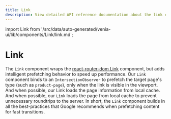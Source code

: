 ```yaml
---
title: Link
description: View detailed API reference documentation about the link component in the Venia UI package of the PWA Studio framework.
---
```


import Link from '/src/data/auto-generated/venia-ui/lib/components/Link/link.md';

# Link

The `Link` component wraps the [react-router-dom Link](https://v5.reactrouter.com/web/api/Link) component, but adds intelligent prefetching behavior to speed up performance. Our `Link` component binds to an `IntersectionObserver` to prefetch the target page's type (such as `product-page`), only when the link is visible in the viewport. And when possible, our Link loads the page information from local cache. And when possible, our `Link` loads the page from local cache to prevent unnecessary roundtrips to the server. In short, the `Link` component builds in all the best-practices that Google recommends when prefetching content for fast transitions.

<Link />

